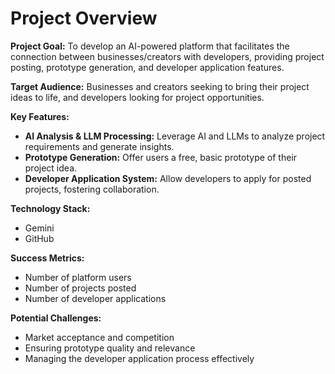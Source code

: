 # Project Overview

**Project Goal:** To develop an AI-powered platform that facilitates the connection between businesses/creators with developers, providing project posting, prototype generation, and developer application features.

**Target Audience:** Businesses and creators seeking to bring their project ideas to life, and developers looking for project opportunities.

**Key Features:**

* **AI Analysis & LLM Processing:** Leverage AI and LLMs to analyze project requirements and generate insights.
* **Prototype Generation:** Offer users a free, basic prototype of their project idea.
* **Developer Application System:** Allow developers to apply for posted projects, fostering collaboration.

**Technology Stack:**
* Gemini
* GitHub

**Success Metrics:**
* Number of platform users
* Number of projects posted
* Number of developer applications

**Potential Challenges:**
* Market acceptance and competition
* Ensuring prototype quality and relevance
* Managing the developer application process effectively